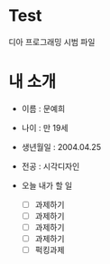# Test
디아 프로그래밍 시범 파일

# 내 소개
- 이름 : 문예희
- 나이 : 만 19세
- 생년월일 : 2004.04.25
- 전공 : 시각디자인

- 오늘 내가 할 일
  - [ ] 과제하기
  - [ ] 과제하기
  - [ ] 과제하기
  - [ ] 과제하기
  - [ ] 퍽킹과제
